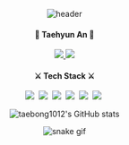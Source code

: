 <div align="center">
  
  ![header](https://capsule-render.vercel.app/api?type=waving&color=F4A141&height=200&section=header&text=Hi,%20there&fontSize=60&animation=fadeIn&fontAlignY=38&desc=I'm%20taehyun&descAlignY=53&descAlign=56)
  
  <!--  내 사이트들  -->
  <p align="center">
    <h4>🌊 Taehyun An 🌊</h4>
      <a href="https://velog.io/@taebong1012" target="_blank">
        <img src="https://img.shields.io/badge/Velog-20C997?style=flat-square&logo=Velog&logoColor=white"/>
      </a>
      <a href="https://www.instagram.com/taebong10.12/" target="_blank">
       <img src="https://img.shields.io/badge/Instagram-FE1E82?style=flat-square&logo=Instagram&logoColor=white"/>
      </a>
  </p>
  
  <!--  기술스택  -->
  <p align="center">
    <h4>⚔️ Tech Stack ⚔️</h4>
    <img src="https://img.shields.io/badge/Javascript-F7DF1E?style=flat-square&logo=Javascript&logoColor=white"/>&nbsp 
    <img src="https://img.shields.io/badge/React-61DAFB?style=flat-square&logo=React&logoColor=white"/>&nbsp
    <img src="https://img.shields.io/badge/Redux-764ABC?style=flat-square&logo=Redux&logoColor=white"/>&nbsp
    <img src="https://img.shields.io/badge/StyledComponents-DB7093?style=flat-square&logo=styled-components&logoColor=white"/>&nbsp
    <img src="https://img.shields.io/badge/Java-007396?style=flat-square&logo=Flutter&logoColor=white"/>&nbsp
    <img src="https://img.shields.io/badge/Java-007396?style=flat-square&logo=Java&logoColor=white"/>&nbsp
    
  </p>
  
  ![taebong1012's GitHub stats](https://github-readme-stats.vercel.app/api?username=taebong1012&hide=contribs&theme=flag-india)
  
  ![snake gif](https://github.com/taebong1012/taebong1012/blob/output/github-contribution-grid-snake.svg)
  
</div>
